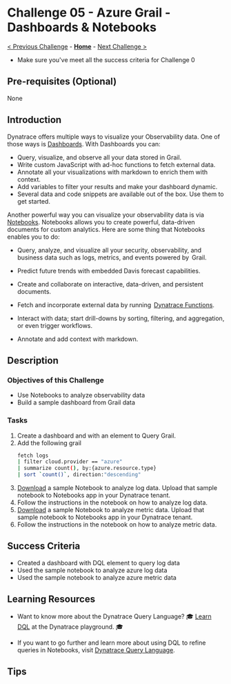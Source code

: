 # Challenge 05 - Azure Grail - Dashboards & Notebooks

[< Previous Challenge](./Challenge-04.md) - **[Home](../README.md)** - [Next Challenge >](./Challenge-06.md)

 - Make sure you've meet all the success criteria for Challenge 0

## Pre-requisites (Optional)
None

## Introduction
Dynatrace offers multiple ways to visualize your Observability data.  One of those ways is [Dashboards](https://www.dynatrace.com/hub/detail/dashboards/).  With Dashboards you can:

- Query, visualize, and observe all your data stored in Grail.
- Write custom JavaScript with ad-hoc functions to fetch external data.
- Annotate all your visualizations with markdown to enrich them with context.
- Add variables to filter your results and make your dashboard dynamic.
- Several data and code snippets are available out of the box. Use them to get started.

Another powerful way you can visualize your observability data is via [Notebooks](https://www.dynatrace.com/hub/detail/notebooks/).  Notebooks  allows you to create powerful, data-driven documents for custom analytics. Here are some thing that Notebooks enables you to do:

- Query, analyze, and visualize all your security, observability, and business data such as logs, metrics, and events powered by  Grail.

- Predict future trends with embedded Davis forecast capabilities.

- Create and collaborate on interactive, data-driven, and persistent documents.

- Fetch and incorporate external data by running  [Dynatrace Functions](https://dt-url.net/functions-help).

- Interact with data; start drill-downs by sorting, filtering, and aggregation, or even trigger workflows.

- Annotate and add context with markdown.

## Description

### Objectives of this Challenge

- Use Notebooks to analyze observability data
- Build a sample dashboard from Grail data

### Tasks

1. Create a dashboard and with an element to Query Grail. 
1. Add the following grail
    ```bash
    fetch logs
    | filter cloud.provider == "azure"
    | summarize count(), by:{azure.resource.type}
    | sort `count()`, direction:"descending"

    ```
1. [Download](https://raw.githubusercontent.com/dt-alliances-workshops/azure-modernization-dt-orders-setup/grail/learner-scripts/AzureGrailWorkshop-Logs.json) a sample Notebook to analyze log data.  Upload that sample notebook to Notebooks app in your Dynatrace tenant.
1. Follow the instructions in the notebook on how to analyze log data.
1. [Download](https://raw.githubusercontent.com/dt-alliances-workshops/azure-modernization-dt-orders-setup/grail/learner-scripts/AzureGrailWorkshop-Metrics.json) a sample Notebook to analyze metric data.  Upload that sample notebook to Notebooks app in your Dynatrace tenant.
1. Follow the instructions in the notebook on how to analyze metric data.




## Success Criteria
- Created a dashboard with DQL element to query log data
- Used the sample notebook to analyze azure log data
- Used the sample notebook to analyze azure metric data
## Learning Resources
- Want to know more about the Dynatrace Query Language? 🎓 [Learn DQL](https://dt-url.net/learndql) at the Dynatrace playground. 🎓

- If you want to go further and learn more about using DQL to refine queries in Notebooks, visit [Dynatrace Query Language](https://www.dynatrace.com/support/help/observe-and-explore/query-data/dynatrace-query-language).


## Tips
